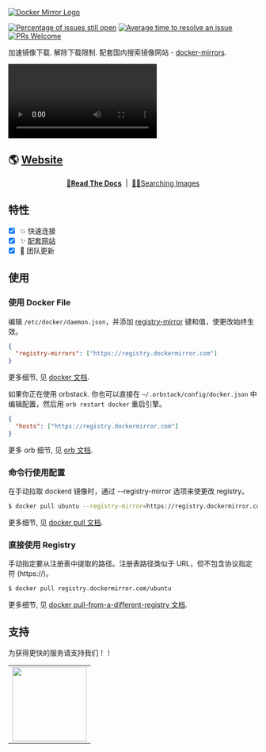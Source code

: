 <a href="https://dockermirror.com" target="_blank" rel="noopener"><img src="https://github.com/docker-mirrors/website/raw/main/public/docker_mirrors_logo_and_text.png?sanitize=true" alt="Docker Mirror Logo" style="max-width: 100%;" /></a>

[![Percentage of issues still open](http://isitmaintained.com/badge/open/docker-mirrors/website.svg)](http://isitmaintained.com/project/docker-mirrors/website 'Percentage of issues still open')
[![Average time to resolve an issue](http://isitmaintained.com/badge/resolution/docker-mirrors/website.svg)](http://isitmaintained.com/project/docker-mirrors/website 'Average time to resolve an issue')
[![PRs Welcome](https://img.shields.io/badge/PRs-welcome-brightgreen.svg?style=flat-square)](http://makeapullrequest.com)

加速镜像下载. 解除下载限制. 配套国内搜索镜像网站 - [docker-mirrors](https://dockermirror.com).

<a href="https://dockermirror.com" target="_blank" rel="noopener"><video style="max-width: 100%;" controls><source src="https://github.com/docker-mirrors/website/raw/main/public/docker-mirrors-example.mp4?sanitize=true"></source></video></a>

## 🌎 [Website](https://dockermirror.com)

<div align="center">

**[📖Read The Docs](https://dockermirror.com/docs)** &nbsp;|&nbsp; [😶‍🌫️Searching Images](https://dockermirror.comn)

</div>

## 特性

- [x] 💥 快速连接
- [x] ✨ [配套网站](https://dockermirror.com)
- [x] 👯 团队更新

## 使用

### 使用 Docker File

编辑 `/etc/docker/daemon.json`，并添加 [registry-mirror](https://docs.docker.com/docker-hub/mirror/#configure-the-docker-daemon) 键和值，使更改始终生效。

```json
{
  "registry-mirrors": ["https://registry.dockermirror.com"]
}
```

更多细节, 见 [docker 文档](https://docs.docker.com/docker-hub/mirror/#configure-the-docker-daemon).

如果你正在使用 orbstack. 你也可以直接在 `~/.orbstack/config/docker.json` 中编辑配置，然后用 `orb restart docker` 重启引擎。

```json
{
  "hosts": ["https://registry.dockermirror.com"]
}
```

更多 orb 细节, 见 [orb 文档](https://docs.orbstack.dev/docker/#engine-config).

### 命令行使用配置

在手动拉取 dockerd 镜像时，通过 --registry-mirror 选项来使更改 registry。

```bash
$ docker pull ubuntu --registry-mirror=https://registry.dockermirror.com
```

更多细节, 见 [docker pull 文档](https://docs.docker.com/reference/cli/docker/image/pull/?highlight=docker&highlight=pull).

### 直接使用 Registry

手动指定要从注册表中提取的路径。注册表路径类似于 URL，但不包含协议指定符 (https://)。

```bash
$ docker pull registry.dockermirror.com/ubuntu
```

更多细节, 见 [docker pull-from-a-different-registry 文档](https://docs.docker.com/reference/cli/docker/image/pull/?highlight=docker&highlight=pull#pull-from-a-different-registry).

## 支持

为获得更快的服务请支持我们！！

<table>
  <tr align="center">
    <td>
      <a href="https://afdian.net/order/create?plan_id=1034de202d3f11ef8b0b52540025c377&product_type=0&remark=" target="_blank">
        <img width="150" src="https://cdn.jsdelivr.net/gh/innocces/DrawingBed/2022-12-04/1670124736895-afdian.png" />
      </a>
    </td>
  </tr>
</table>
